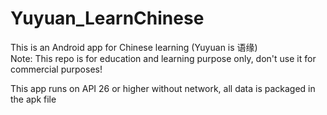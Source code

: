 # Yuyuan_LearnChinese
This is an Android app for Chinese learning (Yuyuan is 语缘)  
Note: This repo is for education and learning purpose only, don't use it for commercial purposes!

This app runs on API 26 or higher without network, all data is packaged in the apk file
